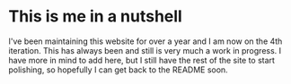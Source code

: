 # This is me in a nutshell

I've been maintaining this website for over a year and I am now on the 4th iteration.
This has always been and still is very much a work in progress.  I have more in mind
to add here, but I still have the rest of the site to start polishing, so hopefully
I can get back to the README soon.
